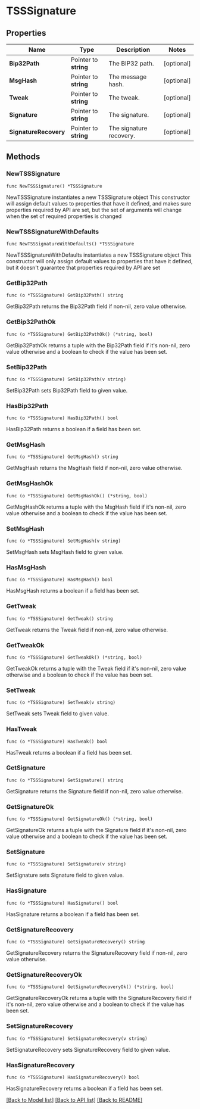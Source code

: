 # TSSSignature

## Properties

Name | Type | Description | Notes
------------ | ------------- | ------------- | -------------
**Bip32Path** | Pointer to **string** | The BIP32 path. | [optional] 
**MsgHash** | Pointer to **string** | The message hash. | [optional] 
**Tweak** | Pointer to **string** | The tweak. | [optional] 
**Signature** | Pointer to **string** | The signature. | [optional] 
**SignatureRecovery** | Pointer to **string** | The signature recovery. | [optional] 

## Methods

### NewTSSSignature

`func NewTSSSignature() *TSSSignature`

NewTSSSignature instantiates a new TSSSignature object
This constructor will assign default values to properties that have it defined,
and makes sure properties required by API are set, but the set of arguments
will change when the set of required properties is changed

### NewTSSSignatureWithDefaults

`func NewTSSSignatureWithDefaults() *TSSSignature`

NewTSSSignatureWithDefaults instantiates a new TSSSignature object
This constructor will only assign default values to properties that have it defined,
but it doesn't guarantee that properties required by API are set

### GetBip32Path

`func (o *TSSSignature) GetBip32Path() string`

GetBip32Path returns the Bip32Path field if non-nil, zero value otherwise.

### GetBip32PathOk

`func (o *TSSSignature) GetBip32PathOk() (*string, bool)`

GetBip32PathOk returns a tuple with the Bip32Path field if it's non-nil, zero value otherwise
and a boolean to check if the value has been set.

### SetBip32Path

`func (o *TSSSignature) SetBip32Path(v string)`

SetBip32Path sets Bip32Path field to given value.

### HasBip32Path

`func (o *TSSSignature) HasBip32Path() bool`

HasBip32Path returns a boolean if a field has been set.

### GetMsgHash

`func (o *TSSSignature) GetMsgHash() string`

GetMsgHash returns the MsgHash field if non-nil, zero value otherwise.

### GetMsgHashOk

`func (o *TSSSignature) GetMsgHashOk() (*string, bool)`

GetMsgHashOk returns a tuple with the MsgHash field if it's non-nil, zero value otherwise
and a boolean to check if the value has been set.

### SetMsgHash

`func (o *TSSSignature) SetMsgHash(v string)`

SetMsgHash sets MsgHash field to given value.

### HasMsgHash

`func (o *TSSSignature) HasMsgHash() bool`

HasMsgHash returns a boolean if a field has been set.

### GetTweak

`func (o *TSSSignature) GetTweak() string`

GetTweak returns the Tweak field if non-nil, zero value otherwise.

### GetTweakOk

`func (o *TSSSignature) GetTweakOk() (*string, bool)`

GetTweakOk returns a tuple with the Tweak field if it's non-nil, zero value otherwise
and a boolean to check if the value has been set.

### SetTweak

`func (o *TSSSignature) SetTweak(v string)`

SetTweak sets Tweak field to given value.

### HasTweak

`func (o *TSSSignature) HasTweak() bool`

HasTweak returns a boolean if a field has been set.

### GetSignature

`func (o *TSSSignature) GetSignature() string`

GetSignature returns the Signature field if non-nil, zero value otherwise.

### GetSignatureOk

`func (o *TSSSignature) GetSignatureOk() (*string, bool)`

GetSignatureOk returns a tuple with the Signature field if it's non-nil, zero value otherwise
and a boolean to check if the value has been set.

### SetSignature

`func (o *TSSSignature) SetSignature(v string)`

SetSignature sets Signature field to given value.

### HasSignature

`func (o *TSSSignature) HasSignature() bool`

HasSignature returns a boolean if a field has been set.

### GetSignatureRecovery

`func (o *TSSSignature) GetSignatureRecovery() string`

GetSignatureRecovery returns the SignatureRecovery field if non-nil, zero value otherwise.

### GetSignatureRecoveryOk

`func (o *TSSSignature) GetSignatureRecoveryOk() (*string, bool)`

GetSignatureRecoveryOk returns a tuple with the SignatureRecovery field if it's non-nil, zero value otherwise
and a boolean to check if the value has been set.

### SetSignatureRecovery

`func (o *TSSSignature) SetSignatureRecovery(v string)`

SetSignatureRecovery sets SignatureRecovery field to given value.

### HasSignatureRecovery

`func (o *TSSSignature) HasSignatureRecovery() bool`

HasSignatureRecovery returns a boolean if a field has been set.


[[Back to Model list]](../README.md#documentation-for-models) [[Back to API list]](../README.md#documentation-for-api-endpoints) [[Back to README]](../README.md)


